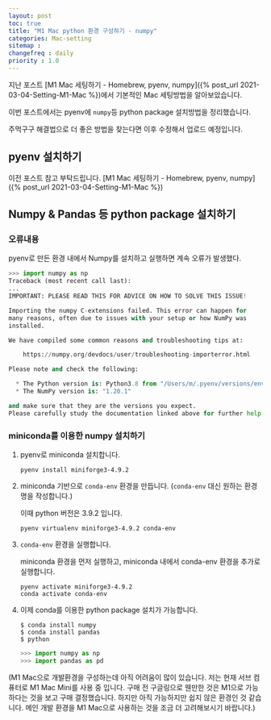 ```yaml
---
layout: post
toc: true
title: "M1 Mac python 환경 구성하기 - numpy"
categories: Mac-setting
sitemap :
changefreq : daily
priority : 1.0
---
```


지난 포스트 [M1 Mac 세팅하기 - Homebrew, pyenv, numpy]({% post_url 2021-03-04-Setting-M1-Mac %})에서 기본적인 Mac 세팅방법을 알아보았습니다. 

이번 포스트에서는 pyenv에 `numpy`등 python package 설치방법을 정리했습니다. 

주먹구구 해결법으로 더 좋은 방법을 찾는다면 이후 수정해서 업로드 예정입니다.

## pyenv 설치하기

이전 포스트 참고 부탁드립니다. [M1 Mac 세팅하기 - Homebrew, pyenv, numpy]({% post_url 2021-03-04-Setting-M1-Mac %})

## Numpy & Pandas 등 python package 설치하기

### 오류내용
pyenv로 만든 환경 내에서 Numpy를 설치하고 실행하면 계속 오류가 발생했다.

```python
>>> import numpy as np
Traceback (most recent call last):
...
IMPORTANT: PLEASE READ THIS FOR ADVICE ON HOW TO SOLVE THIS ISSUE!

Importing the numpy C-extensions failed. This error can happen for
many reasons, often due to issues with your setup or how NumPy was
installed.

We have compiled some common reasons and troubleshooting tips at:

    https://numpy.org/devdocs/user/troubleshooting-importerror.html

Please note and check the following:

  * The Python version is: Python3.8 from "/Users/m/.pyenv/versions/env/bin/python"
  * The NumPy version is: "1.20.1"

and make sure that they are the versions you expect.
Please carefully study the documentation linked above for further help.
```

### miniconda를 이용한 numpy 설치하기

1. pyenv로 miniconda 설치합니다.

    ```
    pyenv install miniforge3-4.9.2
    ```

2. miniconda 기반으로 `conda-env` 환경을 만듭니다. (`conda-env` 대신 원하는 환경명을 작성합니다.) 
    
    이때 python 버전은 3.9.2 입니다. 

    ```
    pyenv virtualenv miniforge3-4.9.2 conda-env
    ```

3. `conda-env` 환경을 실행합니다. 

    miniconda 환경을 먼저 실행하고, miniconda 내에서 conda-env 환경을 추가로 실행합니다.

    ```
    pyenv activate miniforge3-4.9.2
    conda activate conda-env
    ```

4. 이제 conda를 이용한 python package 설치가 가능합니다.

    ```
    $ conda install numpy
    $ conda install pandas
    $ python
    ```
    ```python
    >>> import numpy as np
    >>> import pandas as pd
    ```

(M1 Mac으로 개발환경을 구성하는데 아직 어려움이 많이 있습니다. 저는 현재 서브 컴퓨터로 M1 Mac Mini를 사용 중 입니다. 구매 전 구글링으로 웬만한 것은 M1으로 가능하다는 것을 보고 구매 결정했습니다. 하지만 아직 가능하지만 쉽지 않은 환경인 것 같습니다. 메인 개발 환경을 M1 Mac으로 사용하는 것을 조금 더 고려해보시기 바랍니다.)